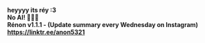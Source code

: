 <b>heyyyy its réy :3<b/>
<br/>
No AI! 🙅🏾‍♂️
<br/>
Rénon v1.1.1 - (Update summary every Wednesday on Instagram)
<br/>
https://linktr.ee/anon5321

<!---
anon5321/anon5321 is a ✨ special ✨ repository because its `README.md` (this file) appears on your GitHub profile.
You can click the Preview link to take a look at your changes.
--->
